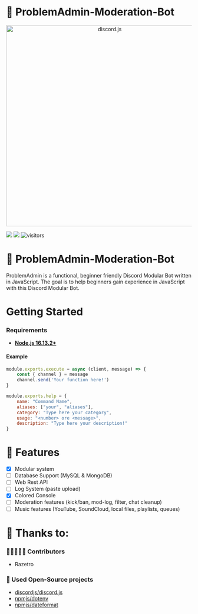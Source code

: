 # 💾 ProblemAdmin-Moderation-Bot

<div align="center">
    <a href="https://discord.js.org"><img src="https://discord.js.org/static/logo.svg" width="546" alt="discord.js" /></a>
</div>

![](https://img.shields.io/badge/Code-JavaScript-informational?style=flat&logo=javascript&logoColor=white&color=6aa6f8)
![](https://img.shields.io/badge/npm-v.16.13.2-informational?style=flat&logo=npm&logoColor=white&color=6aa6f8)
![visitors](https://visitor-badge.laobi.icu/badge?page_id=razetro.problemadmin-moderation-bot)

# 💾 ProblemAdmin-Moderation-Bot
ProblemAdmin is a functional, beginner friendly Discord Modular Bot written in JavaScript. The goal is to help beginners gain experience in JavaScript with this Discord Modular Bot.

# Getting Started
### Requirements
* [**Node.js 16.13.2+**](https://nodejs.org/en/)

#### Example
```js
module.exports.execute = async (client, message) => {
    const { channel } = message
    channel.send('Your function here!')
}

module.exports.help = {
    name: "Command Name",
    aliases: ["your", "aliases"],
    category: "Type here your category",
    usage: "<number> ore <message>",
    description: "Type here your description!"
}
```

# 📑 Features
- [x] Modular system
- [ ] Database Support (MySQL & MongoDB)
- [ ] Web Rest API
- [ ] Log System (paste upload)
- [x] Colored Console
- [ ] Moderation features (kick/ban, mod-log, filter, chat cleanup)
- [ ] Music features (YouTube, SoundCloud, local files, playlists, queues)

# 🙏 Thanks to:
### 🧑🏻‍🤝‍🧑🏻 Contributors
* Razetro
### 🚧 Used Open-Source projects
* [discordjs/discord.js](https://github.com/discordjs/discord.js)
* [npmjs/dotenv](https://www.npmjs.com/package/dotenv)
* [npmjs/dateformat](https://www.npmjs.com/package/dateformat)

